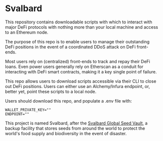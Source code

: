 # Svalbard

This repository contains downloadable scripts with which to interact with major DeFi protocols with nothing more than your local machine and access to an Ethereum node.

The purpose of this repo is to enable users to manage their outstanding DeFi positions in the event of a coordinated DDoS attack on DeFi front-ends.

Most users rely on (centralized) front-ends to track and repay their DeFi loans. Even power users generally rely on Etherscan as a conduit for interacting with DeFi smart contracts, making it a key single point of failure.

This repo allows users to download scripts accessible via their CLI to close out DeFi positions. Users can either use an Alchemy/Infura endpoint, or, better yet, point these scripts to a local node.

Users should download this repo, and populate a .env file with:

```
WALLET_PRIVATE_KEY=""
ENDPOINT=""
```

This project is named Svalbard, after the [Svalbard Global Seed Vault](https://en.wikipedia.org/wiki/Svalbard_Global_Seed_Vault), a backup facility that stores seeds from around the world to protect the world's food supply and biodiversity in the event of disaster.